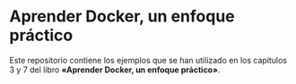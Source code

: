 # Aprender Docker, un enfoque práctico

Este repositorio contiene los ejemplos que se han utilizado en los capítulos 3 y 7 del libro **«Aprender Docker, un enfoque práctico»**.